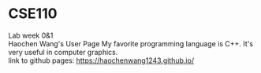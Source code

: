# CSE110
Lab week 0&amp;1  
Haochen Wang's User Page
My favorite programming language is C++. It's very useful in computer graphics.  
link to github pages: https://haochenwang1243.github.io/